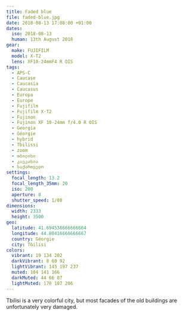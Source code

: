 ```yaml
---
title: Faded blue
file: faded-blue.jpg
date: 2018-08-13 17:08:00 +01:00
dates:
  iso: 2018-08-13
  human: 13th August 2018
gear:
  make: FUJIFILM
  model: X-T2
  lens: XF10-24mmF4 R OIS
tags:
  - APS-C
  - Caucase
  - Caucasia
  - Caucasus
  - Europa
  - Europe
  - Fujifilm
  - Fujifilm X-T2
  - Fujinon
  - Fujinon XF 10-24mm f/4.0 R OIS
  - Georgia
  - Géorgie
  - hybrid
  - Tbilissi
  - zoom
  - თბილისი
  - კავკასია
  - საქართველო
settings:
  focal_length: 13.2
  focal_length_35mm: 20
  iso: 200
  aperture: 8
  shutter_speed: 1/80
dimensions:
  width: 2333
  height: 3500
geo:
  latitude: 41.694536666666664
  longitude: 44.80416666666667
  country: Géorgie
  city: Tbilisi
colors:
  vibrant: 19 134 202
  darkVibrant: 8 60 92
  lightVibrant: 145 197 237
  muted: 104 141 166
  darkMuted: 44 66 87
  lightMuted: 170 187 206
---
```


Tbilisi is a very colorful city, but most facades of the old buildings are unfortunately very damaged.
